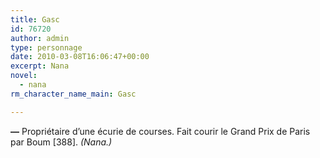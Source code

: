 ```yaml
---
title: Gasc
id: 76720
author: admin
type: personnage
date: 2010-03-08T16:06:47+00:00
excerpt: Nana
novel:
  - nana
rm_character_name_main: Gasc

---
```

**—** Propriétaire d&rsquo;une écurie de courses. Fait courir le Grand Prix de Paris par Boum [388]. _(Nana.)_